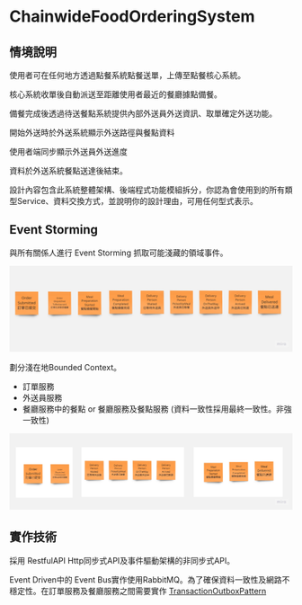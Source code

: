 ﻿# ChainwideFoodOrderingSystem



## 情境說明

使用者可在任何地方透過點餐系統點餐送單，上傳至點餐核心系統。

核心系統收單後自動派送至距離使用者最近的餐廳據點備餐。

備餐完成後透過待送餐點系統提供內部外送員外送資訊、取單確定外送功能。

開始外送時於外送系統顯示外送路徑與餐點資料

使用者端同步顯示外送員外送進度

資料於外送系統餐點送達後結束。

設計內容包含此系統整體架構、後端程式功能模組拆分，你認為會使用到的所有類型Service、資料交換方式，並說明你的設計理由，可用任何型式表示。


## Event Storming 

與所有關係人進行 Event Storming 抓取可能淺藏的領域事件。

![Event Storming Domain Event](Images/EventStorming_DomainEvents.jpg)


劃分淺在地Bounded Context。

- 訂單服務
- 外送員服務
- 餐廳服務中的餐點 or 餐廳服務及餐點服務 (資料一致性採用最終一致性。非強一致性)

![劃分不同的Bounded Context](Images/EventStorming_BounedContext.jpg)


## 實作技術


採用 RestfulAPI Http同步式API及事件驅動架構的非同步式API。


Event Driven中的 Event Bus實作使用RabbitMQ。為了確保資料一致性及網路不穩定性。在訂單服務及餐廳服務之間需要實作 
[TransactionOutboxPattern](https://learn.microsoft.com/en-us/azure/architecture/best-practices/transactional-outbox-cosmos)
























